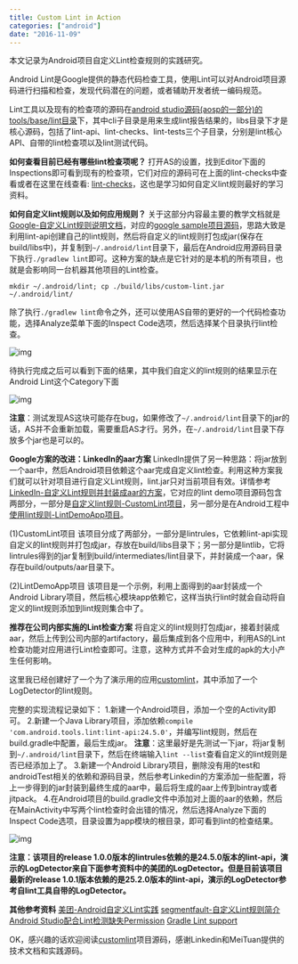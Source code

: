 ```yaml
---
title: Custom Lint in Action
categories: ["android"]
date: "2016-11-09"
---
```

本文记录为Android项目自定义Lint检查规则的实践研究。<!--more-->

Android Lint是Google提供的静态代码检查工具，使用Lint可以对Android项目源码进行扫描和检查，发现代码潜在的问题，或者辅助开发者统一编码规范。

Lint工具以及现有的检查项的源码在[android studio源码(aosp的一部分)的tools/base/lint目录](https://android.googlesource.com/platform/tools/base/+/master/lint)下，其中cli子目录是用来生成lint报告结果的，libs目录下才是核心源码，包括了lint-api、lint-checks、lint-tests三个子目录，分别是lint核心API、自带的lint检查项以及lint测试代码。

**如何查看目前已经有哪些lint检查项呢？**
打开AS的设置，找到Editor下面的Inspections即可看到现有的检查项，它们对应的源码可在上面的lint-checks中查看或者在这里在线查看: [lint-checks](https://android.googlesource.com/platform/tools/base/+/master/lint/libs/lint-checks/src/main/java/com/android/tools/lint/checks)，这也是学习如何自定义lint规则最好的学习资料。

**如何自定义lint规则以及如何应用规则？**
关于这部分内容最主要的教学文档就是[Google-自定义Lint规则说明文档](http://tools.android.com/tips/lint-custom-rules)，对应的[google sample项目源码](https://github.com/googlesamples/android-custom-lint-rules)，思路大致是利用lint-api创建自己的lint规则，然后将自定义的lint规则打包成jar(保存在build/libs中)，并复制到`~/.android/lint`目录下，最后在Android应用源码目录下执行`./gradlew lint`即可。这种方案的缺点是它针对的是本机的所有项目，也就是会影响同一台机器其他项目的Lint检查。

```
mkdir ~/.android/lint; cp ./build/libs/custom-lint.jar ~/.android/lint/
```

除了执行`./gradlew lint`命令之外，还可以使用AS自带的更好的一个代码检查功能，选择Analyze菜单下面的Inspect Code选项，然后选择某个目录执行lint检查。

![img](/images/as_inspectcode.png)

待执行完成之后可以看到下面的结果，其中我们自定义的lint规则的结果显示在Android Lint这个Category下面

![img](/images/as_lintresult.png)

**注意**：测试发现AS这块可能存在bug，如果修改了`~/.android/lint`目录下的jar的话，AS并不会重新加载，需要重启AS才行。另外，在`~/.android/lint`目录下存放多个jar也是可以的。

**Google方案的改进：LinkedIn的aar方案**
LinkedIn提供了另一种思路：将jar放到一个aar中，然后Android项目依赖这个aar完成自定义lint检查。利用这种方案我们就可以针对项目进行自定义Lint规则，lint.jar只对当前项目有效。详情参考[LinkedIn-自定义Lint规则并封装成aar的方案](https://engineering.linkedin.com/android/writing-custom-lint-checks-gradle)，它对应的lint demo项目源码包含两部分，一部分是[自定义lint规则-CustomLint项目](https://github.com/yangcheng/CustomLint)，另一部分是在Android工程中[使用lint规则-LintDemoApp项目](https://github.com/yangcheng/LintDemoApp)。

(1)CustomLint项目
该项目分成了两部分，一部分是lintrules，它依赖lint-api实现自定义的lint规则并打包成jar，存放在build/libs目录下；另一部分是lintlib，它将lintrules得到的jar复制到build/intermediates/lint目录下，并封装成一个aar，保存在build/outputs/aar目录下。

(2)LintDemoApp项目
该项目是一个示例，利用上面得到的aar封装成一个Android Library项目，然后核心模块app依赖它，这样当执行lint时就会自动将自定义的lint规则添加到lint规则集合中了。

**推荐在公司内部实施的Lint检查方案**
将自定义的lint规则打包成jar，接着封装成aar，然后上传到公司内部的artifactory，最后集成到各个应用中，利用AS的Lint检查功能对应用进行Lint检查即可。注意，这种方式并不会对生成的apk的大小产生任何影响。

这里我已经创建好了一个为了演示用的应用[customlint](https://github.com/hujiaweibujidao/customlint)，其中添加了一个LogDetector的lint规则。

完整的实现流程记录如下：
1.新建一个Android项目，添加一个空的Activity即可。
2.新建一个Java Library项目，添加依赖`compile 'com.android.tools.lint:lint-api:24.5.0'`，并编写lint规则，然后在build.gradle中配置，最后生成jar。
**注意**：这里最好是先测试一下jar，将jar复制到`~/.android/lint`目录下，然后在终端输入`lint --list`查看自定义的lint规则是否已经添加上了。
3.新建一个Android Library项目，删除没有用的test和androidTest相关的依赖和源码目录，然后参考Linkedin的方案添加一些配置，将上一步得到的jar封装到最终生成的aar中，最后将生成的aar上传到bintray或者jitpack。
4.在Android项目的build.gradle文件中添加对上面的aar的依赖，然后在MainActivity中写两个lint检查时会出错的情况，然后选择Analyze下面的Inspect Code选项，目录设置为app模块的根目录，即可看到lint的检查结果。

![img](/images/custom_lint.png)

**注意：该项目的release 1.0.0版本的lintrules依赖的是24.5.0版本的lint-api，演示的LogDetector来自下面参考资料中的美团的LogDetector。但是目前该项目最新的release 1.0.1版本依赖的是25.2.0版本的lint-api，演示的LogDetector参考自lint工具自带的LogDetector。**

**其他参考资料**
[美团-Android自定义Lint实践](http://tech.meituan.com/android_custom_lint.html)
[segmentfault-自定义Lint规则简介](https://segmentfault.com/a/1190000004497435)
[Android Studio配合Lint检测缺失Permission](http://www.jianshu.com/p/7b3519dc1e5f)
[Gradle Lint support](http://avatarqing.github.io/Gradle-Plugin-User-Guide-Chinese-Verision/testing/lint_supportlint.html)

OK，感兴趣的话欢迎阅读[customlint](https://github.com/hujiaweibujidao/customlint)项目源码，感谢Linkedin和MeiTuan提供的技术文档和实践源码。

